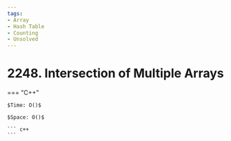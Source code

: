 ```yaml
---
tags:
- Array
- Hash Table
- Counting
- Unsolved
---
```



# 2248. Intersection of Multiple Arrays

=== "C++"

    $Time: O()$

    $Space: O()$

    ``` c++
    ```